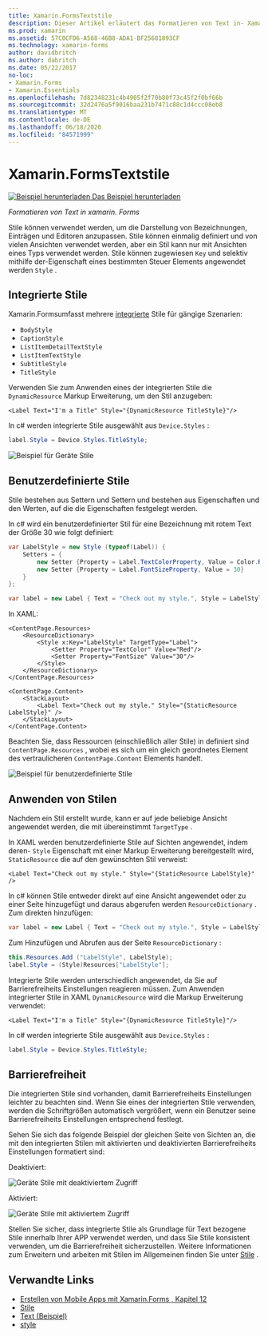```yaml
---
title: Xamarin.FormsTextstile
description: Dieser Artikel erläutert das Formatieren von Text in- Xamarin.Forms Anwendungen. Stile können einmalig definiert und von vielen Ansichten verwendet werden, aber ein Stil kann nur mit Ansichten eines Typs verwendet werden.
ms.prod: xamarin
ms.assetid: 57C0CFD6-A568-46B8-ADA1-BF25681893CF
ms.technology: xamarin-forms
author: davidbritch
ms.author: dabritch
ms.date: 05/22/2017
no-loc:
- Xamarin.Forms
- Xamarin.Essentials
ms.openlocfilehash: 7d82348231c4b4905f2f70b80f73c45f2f0bf66b
ms.sourcegitcommit: 32d2476a5f9016baa231b7471c88c1d4ccc08eb8
ms.translationtype: MT
ms.contentlocale: de-DE
ms.lasthandoff: 06/18/2020
ms.locfileid: "84571999"
---
```

# <a name="xamarinforms-text-styles"></a>Xamarin.FormsTextstile

[![Beispiel herunterladen](~/media/shared/download.png) Das Beispiel herunterladen](https://docs.microsoft.com/samples/xamarin/xamarin-forms-samples/userinterface-text)

_Formatieren von Text in xamarin. Forms_

Stile können verwendet werden, um die Darstellung von Bezeichnungen, Einträgen und Editoren anzupassen. Stile können einmalig definiert und von vielen Ansichten verwendet werden, aber ein Stil kann nur mit Ansichten eines Typs verwendet werden.
Stile können zugewiesen `Key` und selektiv mithilfe der-Eigenschaft eines bestimmten Steuer Elements angewendet werden `Style` .

## <a name="built-in-styles"></a>Integrierte Stile

Xamarin.Formsumfasst mehrere [integrierte](xref:Xamarin.Forms.Device.Styles) Stile für gängige Szenarien:

- `BodyStyle`
- `CaptionStyle`
- `ListItemDetailTextStyle`
- `ListItemTextStyle`
- `SubtitleStyle`
- `TitleStyle`

Verwenden Sie zum Anwenden eines der integrierten Stile die `DynamicResource` Markup Erweiterung, um den Stil anzugeben:

```xaml
<Label Text="I'm a Title" Style="{DynamicResource TitleStyle}"/>
```

In c# werden integrierte Stile ausgewählt aus `Device.Styles` :

```csharp
label.Style = Device.Styles.TitleStyle;
```

![Beispiel für Geräte Stile](styles-images/builtinstyles.png)

## <a name="custom-styles"></a>Benutzerdefinierte Stile

Stile bestehen aus Settern und Settern und bestehen aus Eigenschaften und den Werten, auf die die Eigenschaften festgelegt werden.

In c# wird ein benutzerdefinierter Stil für eine Bezeichnung mit rotem Text der Größe 30 wie folgt definiert:

```csharp
var LabelStyle = new Style (typeof(Label)) {
    Setters = {
        new Setter {Property = Label.TextColorProperty, Value = Color.Red},
        new Setter {Property = Label.FontSizeProperty, Value = 30}
    }
};

var label = new Label { Text = "Check out my style.", Style = LabelStyle };
```

In XAML:

```xaml
<ContentPage.Resources>
    <ResourceDictionary>
        <Style x:Key="LabelStyle" TargetType="Label">
            <Setter Property="TextColor" Value="Red"/>
            <Setter Property="FontSize" Value="30"/>
        </Style>
    </ResourceDictionary>
</ContentPage.Resources>

<ContentPage.Content>
    <StackLayout>
        <Label Text="Check out my style." Style="{StaticResource LabelStyle}" />
    </StackLayout>
</ContentPage.Content>
```

Beachten Sie, dass Ressourcen (einschließlich aller Stile) in definiert sind `ContentPage.Resources` , wobei es sich um ein gleich geordnetes Element des vertraulicheren `ContentPage.Content` Elements handelt.

![Beispiel für benutzerdefinierte Stile](styles-images/customstyle.png)

## <a name="applying-styles"></a>Anwenden von Stilen

Nachdem ein Stil erstellt wurde, kann er auf jede beliebige Ansicht angewendet werden, die mit übereinstimmt `TargetType` .

In XAML werden benutzerdefinierte Stile auf Sichten angewendet, indem deren- `Style` Eigenschaft mit einer Markup Erweiterung bereitgestellt wird, `StaticResource` die auf den gewünschten Stil verweist:

```xaml
<Label Text="Check out my style." Style="{StaticResource LabelStyle}" />
```

In c# können Stile entweder direkt auf eine Ansicht angewendet oder zu einer Seite hinzugefügt und daraus abgerufen werden `ResourceDictionary` . Zum direkten hinzufügen:

```csharp
var label = new Label { Text = "Check out my style.", Style = LabelStyle };
```

Zum Hinzufügen und Abrufen aus der Seite `ResourceDictionary` :

```csharp
this.Resources.Add ("LabelStyle", LabelStyle);
label.Style = (Style)Resources["LabelStyle"];
```

Integrierte Stile werden unterschiedlich angewendet, da Sie auf Barrierefreiheits Einstellungen reagieren müssen. Zum Anwenden integrierter Stile in XAML `DynamicResource` wird die Markup Erweiterung verwendet:

```xaml
<Label Text="I'm a Title" Style="{DynamicResource TitleStyle}"/>
```

In c# werden integrierte Stile ausgewählt aus `Device.Styles` :

```csharp
label.Style = Device.Styles.TitleStyle;
```

## <a name="accessibility"></a>Barrierefreiheit

Die integrierten Stile sind vorhanden, damit Barrierefreiheits Einstellungen leichter zu beachten sind. Wenn Sie eines der integrierten Stile verwenden, werden die Schriftgrößen automatisch vergrößert, wenn ein Benutzer seine Barrierefreiheits Einstellungen entsprechend festlegt.

Sehen Sie sich das folgende Beispiel der gleichen Seite von Sichten an, die mit den integrierten Stilen mit aktivierten und deaktivierten Barrierefreiheits Einstellungen formatiert sind:

Deaktiviert:

![Geräte Stile mit deaktiviertem Zugriff](styles-images/pre-access.png)

Aktiviert:

![Geräte Stile mit aktiviertem Zugriff](styles-images/post-access.png)

Stellen Sie sicher, dass integrierte Stile als Grundlage für Text bezogene Stile innerhalb Ihrer APP verwendet werden, und dass Sie Stile konsistent verwenden, um die Barrierefreiheit sicherzustellen. Weitere Informationen zum Erweitern und arbeiten mit Stilen im Allgemeinen finden Sie unter [Stile](~/xamarin-forms/user-interface/styles/index.md) .

## <a name="related-links"></a>Verwandte Links

- [Erstellen von Mobile Apps mit Xamarin.Forms , Kapitel 12](https://developer.xamarin.com/r/xamarin-forms/book/chapter12.pdf)
- [Stile](~/xamarin-forms/user-interface/styles/index.md)
- [Text (Beispiel)](https://docs.microsoft.com/samples/xamarin/xamarin-forms-samples/userinterface-text)
- [style](xref:Xamarin.Forms.Style)
